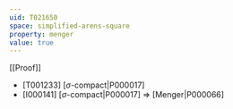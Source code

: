 ```yaml
---
uid: T021650
space: simplified-arens-square
property: menger
value: true
---
```

[[Proof]]

* [T001233] [$\sigma$-compact|P000017]
* [I000141] [$\sigma$-compact|P000017] => [Menger|P000066]

